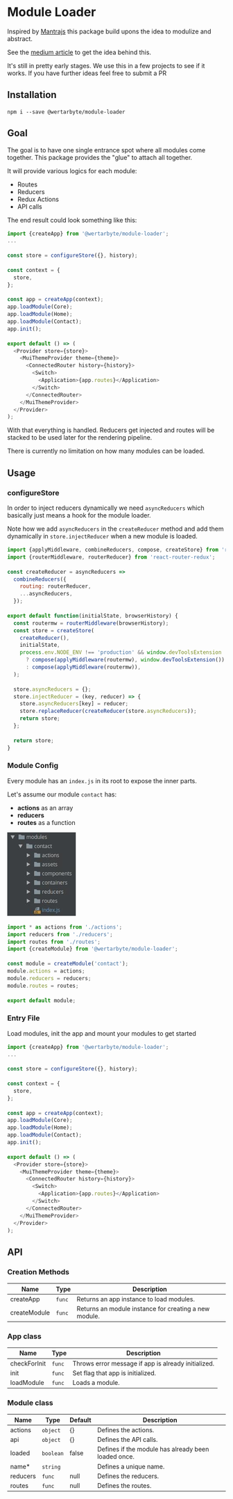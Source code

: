 # Module Loader

Inspired by [Mantrajs](https://github.com/mantrajs/mantra-core) this package build upons the idea to modulize and abstract.

See the [medium article](https://medium.com/wertarbyte/structure-your-react-apps-the-mantra-way-3a831ffd1580) to get the idea behind this.

It's still in pretty early stages. We use this in a few projects to see if it works. If you have further ideas feel free to submit a PR

## Installation
```shell
npm i --save @wertarbyte/module-loader
```

## Goal

The goal is to have one single entrance spot where all modules come together. This package provides the "glue" to attach all together.

It will provide various logics for each module:
* Routes
* Reducers
* Redux Actions
* API calls

The end result could look something like this:


```javascript
import {createApp} from '@wertarbyte/module-loader';
...

const store = configureStore({}, history);

const context = {
  store,
};

const app = createApp(context);
app.loadModule(Core);
app.loadModule(Home);
app.loadModule(Contact);
app.init();

export default () => (
  <Provider store={store}>
    <MuiThemeProvider theme={theme}>
      <ConnectedRouter history={history}>
        <Switch>
          <Application>{app.routes}</Application>
        </Switch>
      </ConnectedRouter>
    </MuiThemeProvider>
  </Provider>
);
```

With that everything is handled. Reducers get injected and routes will be stacked to be used later for the rendering pipeline.

There is currently no limitation on how many modules can be loaded.

## Usage

### configureStore
In order to inject reducers dynamically we need `asyncReducers` which basically just means a hook for the module loader.

Note how we add `asyncReducers` in the `createReducer` method and add them dynamically in `store.injectReducer` when a new module is loaded.

```javascript
import {applyMiddleware, combineReducers, compose, createStore} from 'redux';
import {routerMiddleware, routerReducer} from 'react-router-redux';

const createReducer = asyncReducers =>
  combineReducers({
    routing: routerReducer,
    ...asyncReducers,
  });

export default function(initialState, browserHistory) {
  const routermw = routerMiddleware(browserHistory);
  const store = createStore(
    createReducer(),
    initialState,
    process.env.NODE_ENV !== 'production' && window.devToolsExtension
      ? compose(applyMiddleware(routermw), window.devToolsExtension())
      : compose(applyMiddleware(routermw)),
  );

  store.asyncReducers = {};
  store.injectReducer = (key, reducer) => {
    store.asyncReducers[key] = reducer;
    store.replaceReducer(createReducer(store.asyncReducers));
    return store;
  };

  return store;
}
```

### Module Config
Every module has an `index.js` in its root to expose the inner parts.

Let's assume our module `contact` has:
 * **actions** as an array
 * **reducers** 
 * **routes** as a function

![Module](module.jpeg)

```javascript
import * as actions from './actions';
import reducers from './reducers';
import routes from './routes';
import {createModule} from '@wertarbyte/module-loader';

const module = createModule('contact');
module.actions = actions;
module.reducers = reducers;
module.routes = routes;

export default module;
```

### Entry File

Load modules, init the app and mount your modules to get started

```javascript
import {createApp} from '@wertarbyte/module-loader';
...

const store = configureStore({}, history);

const context = {
  store,
};

const app = createApp(context);
app.loadModule(Core);
app.loadModule(Home);
app.loadModule(Contact);
app.init();

export default () => (
  <Provider store={store}>
    <MuiThemeProvider theme={theme}>
      <ConnectedRouter history={history}>
        <Switch>
          <Application>{app.routes}</Application>
        </Switch>
      </ConnectedRouter>
    </MuiThemeProvider>
  </Provider>
);
```

## API

### Creation Methods

|Name            |Type        |Description
|----------------|------------|--------------------------------
|createApp       | `func`     | Returns an app instance to load modules.
|createModule    | `func`     | Returns an module instance for creating a new module.

### App class

|Name            |Type        |Description
|----------------|------------|--------------------------------
|checkForInit    | `func`     | Throws error message if app is already initialized.
|init            | `func`     | Set flag that app is initialized.
|loadModule      | `func`     | Loads a module.

### Module class

|Name            |Type        |Default     |Description
|----------------|------------|------------|--------------------------------
|actions         | `object`   | {}         | Defines the actions.
|api             | `object`   | {}         | Defines the API calls.
|loaded          | `boolean`  | false      | Defines if the module has already been loaded once.
|name*           | `string`   |            | Defines a unique name.
|reducers        | `func`     | null       | Defines the reducers.
|routes          | `func`     | null       | Defines the routes.
